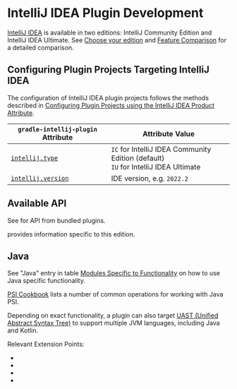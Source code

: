 # IntelliJ IDEA Plugin Development

<!-- Copyright 2000-2023 JetBrains s.r.o. and other contributors. Use of this source code is governed by the Apache 2.0 license that can be found in the LICENSE file. -->

[IntelliJ IDEA](https://www.jetbrains.com/idea/) is available in two editions: IntelliJ Community Edition and IntelliJ IDEA Ultimate.
<snippet id="idea_editions">
See [Choose your edition](https://www.jetbrains.com/idea/features/#choose-your-edition) and [Feature Comparison](https://www.jetbrains.com/products/compare/?product=idea&product=idea-ce) for a detailed comparison.
</snippet>

## Configuring Plugin Projects Targeting IntelliJ IDEA

The configuration of IntelliJ IDEA plugin projects follows the methods described in [Configuring Plugin Projects using the IntelliJ IDEA Product Attribute](dev_alternate_products.md#configuring-plugin-projects-using-the-intellij-idea-product-attribute).

| `gradle-intellij-plugin` Attribute                                               | Attribute Value                                                                         |
|----------------------------------------------------------------------------------|-----------------------------------------------------------------------------------------|
| [`intellij.type`](tools_gradle_intellij_plugin.md#intellij-extension-type)       | `IC` for IntelliJ IDEA Community Edition (default)<br/> `IU` for IntelliJ IDEA Ultimate |
| [`intellij.version`](tools_gradle_intellij_plugin.md#intellij-extension-version) | IDE version, e.g. `2022.2`                                                              |

## Available API

See [](extension_point_list.md#intellij-community-plugins) for API from bundled plugins.

[](idea_ultimate.md) provides information specific to this edition.

## Java

See "Java" entry in table [Modules Specific to Functionality](plugin_compatibility.md#modules-specific-to-functionality) on how to use Java specific functionality.

[PSI Cookbook](psi_cookbook.md#java-specific) lists a number of common operations for working with Java PSI.

Depending on exact functionality, a plugin can also target [UAST (Unified Abstract Syntax Tree)](uast.md) to support multiple JVM languages, including Java and Kotlin.

Relevant Extension Points:

- [](extension_point_list.md#javaanalysispluginxml)
- [](extension_point_list.md#javaindexingpluginxml)
- [](extension_point_list.md#javapluginxml)
- [](extension_point_list.md#javapsipluginxml)
